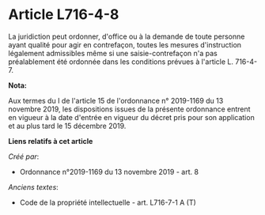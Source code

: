 # Article L716-4-8

La juridiction peut ordonner, d'office ou à la demande de toute personne ayant qualité pour agir en contrefaçon, toutes les
mesures d'instruction légalement admissibles même si une saisie-contrefaçon n'a pas préalablement été ordonnée dans les
conditions prévues à l'article L. 716-4-7.

**Nota:**

Aux termes du I de l'article 15 de l'ordonnance n° 2019-1169 du 13 novembre 2019, les dispositions issues de la présente
ordonnance entrent en vigueur à la date d'entrée en vigueur du décret pris pour son application et au plus tard le 15
décembre 2019.

**Liens relatifs à cet article**

_Créé par_:

  - Ordonnance n°2019-1169 du 13 novembre 2019 - art. 8

_Anciens textes_:

  - Code de la propriété intellectuelle - art. L716-7-1 A (T)
